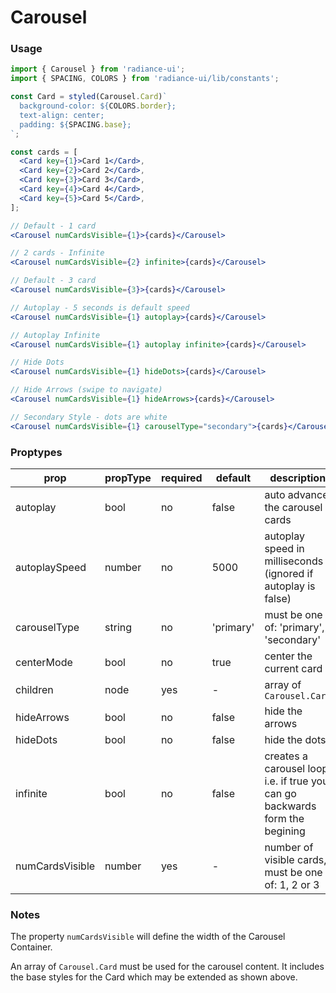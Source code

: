 # Carousel
### Usage

```jsx
import { Carousel } from 'radiance-ui';
import { SPACING, COLORS } from 'radiance-ui/lib/constants';

const Card = styled(Carousel.Card)`
  background-color: ${COLORS.border};
  text-align: center;
  padding: ${SPACING.base};
`;

const cards = [
  <Card key={1}>Card 1</Card>,
  <Card key={2}>Card 2</Card>,
  <Card key={3}>Card 3</Card>,
  <Card key={4}>Card 4</Card>,
  <Card key={5}>Card 5</Card>,
];

// Default - 1 card
<Carousel numCardsVisible={1}>{cards}</Carousel>

// 2 cards - Infinite
<Carousel numCardsVisible={2} infinite>{cards}</Carousel>

// Default - 3 card
<Carousel numCardsVisible={3}>{cards}</Carousel>

// Autoplay - 5 seconds is default speed
<Carousel numCardsVisible={1} autoplay>{cards}</Carousel>

// Autoplay Infinite
<Carousel numCardsVisible={1} autoplay infinite>{cards}</Carousel>

// Hide Dots
<Carousel numCardsVisible={1} hideDots>{cards}</Carousel>

// Hide Arrows (swipe to navigate)
<Carousel numCardsVisible={1} hideArrows>{cards}</Carousel>

// Secondary Style - dots are white
<Carousel numCardsVisible={1} carouselType="secondary">{cards}</Carousel>
```

<!-- STORY -->

### Proptypes
| prop                | propType   | required | default      | description                                                                                                                  
|---------------------|------------|----------|--------------|------------------------------------------------------------------------------------------------------------------------------|
| autoplay            | bool       | no       | false        | auto advance the carousel cards |
| autoplaySpeed       | number     | no       | 5000         | autoplay speed in milliseconds (ignored if autoplay is false) |
| carouselType        | string     | no       | 'primary'    | must be one of: 'primary', 'secondary' |
| centerMode          | bool       | no       | true         | center the current card |
| children            | node       | yes      | -            | array of `Carousel.Card` |
| hideArrows          | bool       | no       | false        | hide the arrows |
| hideDots            | bool       | no       | false        | hide the dots |
| infinite            | bool       | no       | false        | creates a carousel loop, i.e. if true you can go backwards form the begining |
| numCardsVisible     | number     | yes      | -            | number of visible cards, must be one of: 1, 2 or 3 |

### Notes
The property `numCardsVisible` will define the width of the Carousel Container.

An array of `Carousel.Card` must be used for the carousel content. It includes the base styles for the Card which may be extended as shown above.
